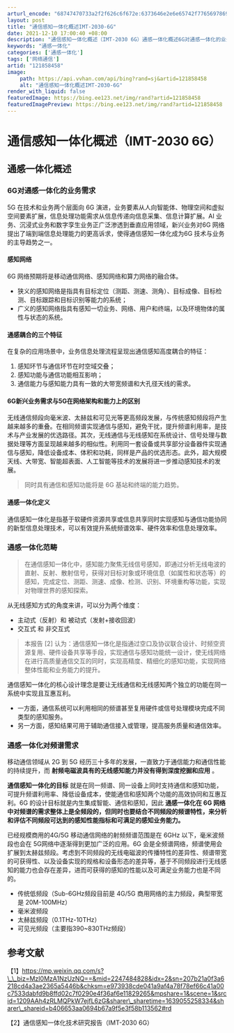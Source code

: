 ```yaml
---
arturl_encode: "68747470733a2f2f626c6f672e:6373646e2e6e65742f77656978696e5f34343635353334322f:61727469636c652f64657461696c732f313231383538343538"
layout: post
title: "通信感知一体化概述IMT-2030-6G"
date: 2021-12-10 17:00:40 +08:00
description: "通信感知一体化概述（IMT-2030 6G）通感一体化概述6G对通感一体化的业务需求感知网络通感耦合"
keywords: "通感一体化"
categories: ['通感一体化']
tags: ['网络通信']
artid: "121858458"
image:
    path: https://api.vvhan.com/api/bing?rand=sj&artid=121858458
    alt: "通信感知一体化概述IMT-2030-6G"
render_with_liquid: false
featuredImage: https://bing.ee123.net/img/rand?artid=121858458
featuredImagePreview: https://bing.ee123.net/img/rand?artid=121858458
---
```


# 通信感知一体化概述（IMT-2030 6G）

## 通感一体化概述

### 6G对通感一体化的业务需求

5G 在技术和业务两个层面向 6G 演进，业务要素从人向智能体、物理空间和虚拟空间要素扩展，信息处理功能需求从信息传递向信息采集、信息计算扩展。AI 业务、沉浸式业务和数字孪生业务正广泛渗透到垂直应用领域，新兴业务对6G 网络提出了端到端信息处理能力的更高诉求，使得通信感知一体化成为6G 技术与业务的主导趋势之一。

#### 感知网络

6G 网络预期将是移动通信网络、感知网络和算力网络的融合体。

* 狭义的感知网络是指具有目标定位（测距、测速、测角）、目标成像、目标检测、目标跟踪和目标识别等能力的系统；
* 广义的感知网络指具有感知一切业务、网络、用户和终端，以及环境物体的属性与状态的系统。

#### 通感耦合的三个特征

在复杂的应用场景中，业务信息处理流程呈现出通信感知高度耦合的特征：

1. 感知环节与通信环节在时空域交叠；
2. 感知功能与通信功能相互影响；
3. 通信能力与感知能力具有一致的大带宽频谱和大孔径天线的需求。

#### 6G新兴业务需求与5G在网络架构和能力上的区别

无线通信频段向毫米波、太赫兹和可见光等更高频段发展，与传统感知频段将产生越来越多的重叠。在相同频谱实现通信与感知，避免干扰，提升频谱利用率，是技术与产业发展的优选路径。其次，无线通信与无线感知在系统设计、信号处理与数据处理等方面呈现越来越多的相似性。利用同一套设备或共享部分设备器件实现通信与感知，降低设备成本、体积和功耗，同样是产品的优选形态。此外，超大规模天线、大带宽、智能超表面、人工智能等技术的发展将进一步推动感知技术的发展。

> 同时具有通信和感知功能将是 6G 基站和终端的能力趋势。

#### 通感一体化定义

通信感知一体化是指基于软硬件资源共享或信息共享同时实现感知与通信功能协同的新型信息处理技术，可以有效提升系统频谱效率、硬件效率和信息处理效率。

### 通感一体化范畴

> 在通信感知一体化中，感知能力聚焦无线信号感知，即通过分析无线电波的直射、反射、散射信号，获得对目标对象或环境信息（如属性和状态等）的感知，完成定位、测距、测速、成像、检测、识别、环境重构等功能，实现对物理世界的感知探索。

从无线感知方式的角度来讲，可以分为两个维度：

* 主动式（反射）和 被动式（发射+接收回波）
* 交互式 和 非交互式

> 本报告 [2] 认为：通信感知一体化是指通过空口及协议联合设计、时频空资源复用、硬件设备共享等手段，实现通信与感知功能统一设计，使无线网络在进行高质量通信交互的同时，实现高精度、精细化的感知功能，实现网络整体性能和业务能力的提升。

通信感知一体化的核心设计理念是要让无线通信和无线感知两个独立的功能在同一系统中实现且互惠互利。

* 一方面，通信系统可以利用相同的频谱甚至复用硬件或信号处理模块完成不同类型的感知服务。
* 另一方面，感知结果可用于辅助通信接入或管理，提高服务质量和通信效率。

### 通感一体化对频谱需求

移动通信领域从 2G 到 5G 经历三十多年的发展，一直致力于通信能力和通信性能的持续提升，而
**射频电磁波具有的无线感知能力并没有得到深度挖掘和应用**
。

**通信感知一体化的目标**
就是在同一频谱、同一设备上同时支持通信和感知功能，可提升频谱利用率、降低设备成本，使能通信和感知两个功能的高效协同和互惠互利。6G 的设计目标就是内生集成智能、通信和感知，因此
**通感一体化在 6G 网络中对频谱的需求整体上是全频段的，但同时也要结合不同频段的频谱特性，来分析和评估不同频段可达到的感知性能指标和可满足的感知业务能力。**

已经规模商用的4G/5G 移动通信网络的射频频谱范围是在 6GHz 以下，毫米波频段也会在 5G网络中逐渐得到更加广泛的应用。6G 会是全频谱网络，频谱使用会扩展到太赫兹频段。考虑到不同频段的无线电磁波的传播特性的差异性、频谱带宽的可获得性、以及设备实现的规格和设备形态的差异等，基于不同频段进行无线感知的能力也会存在差异，进而可获得的感知的性能以及可满足业务能力也是不同的。

* 传统低频段（Sub-6GHz频段目前是 4G/5G 商用网络的主力频段，典型带宽是 20M-100MHz）
* 毫米波频段
* 太赫兹频段（0.1THz-10THz）
* 可见光频段（主要指390~830THz频段）

## 参考文献

【1】https://mp.weixin.qq.com/s?\_\_biz=MzI0MzA1NzUzNQ==&mid=2247484828&idx=2&sn=207b21a0f3a6218cd4a3ae2365a5446b&chksm=e973938cde041a9af4a78f78ef66c41a00c7533dabfd9b8ffd02c7f0290e4f36af6e11829265&mpshare=1&scene=1&srcid=1209AAh4zRLMQPkW7ejfL6zG&sharer\_sharetime=1639055258334&sharer\_shareid=b406653aa0694b67a9f5e3f58b113562#rd
  
【2】通信感知一体化技术研究报告（IMT-2030 6G）